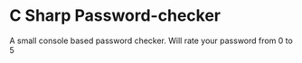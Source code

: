 # C Sharp Password-checker
A small console based password checker. Will rate your password from 0 to 5
